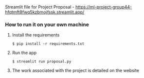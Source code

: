 Streamlit file for Project Proposal - https://ml-project-group44-hfqtmft8fwq5kzbmojfssk.streamlit.app/

### How to run it on your own machine

1. Install the requirements

   ```
   $ pip install -r requirements.txt
   ```

2. Run the app

   ```
   $ streamlit run proposal.py
   ```
3. The work associated with the project is detailed on the website

